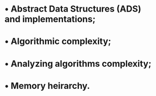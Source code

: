 # • Abstract Data Structures (ADS) and implementations;
# • Algorithmic complexity;
# • Analyzing algorithms complexity;
# • Memory heirarchy.
